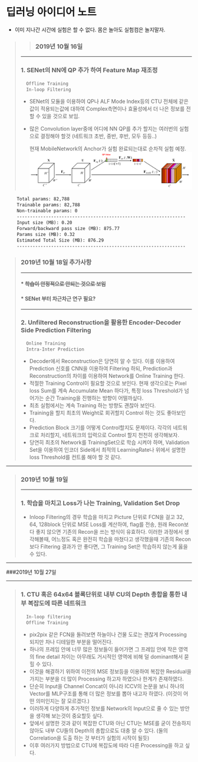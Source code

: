 딥러닝 아이디어 노트
=============
- 이미 지나간 시간에 실험은 할 수 없다. 몸은 놀아도 실험컴은 놀지말자.
>
>
>>### 2019년 10월 16일 
> - - -
>### 1. SENet의 NN에 QP 추가 하여 Feature Map 재조정
>       Offline Training
>       In-loop Filtering
>   * SENet의 모듈을 이용하여 QP나 ALF Mode Index등의 CTU 전체에 같은 값이 적용되는값에 대하여 Complex측면이나 효율성에서 더 나은 정보를 전할 수 있을 것으로 보임.
>   * 많은 Convolution layer중에 어디에 NN QP를 추가 할지는 여러번의 실험으로 결정해야 할것 (네트워크 초반, 중반, 후반, 모두 등등..)
>   
>
>       현재 MobileNetwork의 Anchor가 실험 완료되는대로 순차적 실험 예정. 
>![QP_SE_img](./ImageForGit/QP_SE.PNG)
```
    Total params: 82,788
    Trainable params: 82,788
    Non-trainable params: 0
    ----------------------------------------------------------------
    Input size (MB): 0.20
    Forward/backward pass size (MB): 875.77
    Params size (MB): 0.32
    Estimated Total Size (MB): 876.29
    ----------------------------------------------------------------

```
>### 2019년 10월 18일 추가사항
>- - -
>####   * ~~학습이 안정적으로 안되는 것으로 보임~~
>####    * SENet 부터 차근차근 연구 필요?
>- - -
>
>### 2. Unfiltered Reconstruction을 활용한 Encoder-Decoder Side Prediction Filtering
>       Online Training
>       Intra-Inter Prediction
>   * Decoder에서 Reconstruction은 당연히 알 수 있다. 이를 이용하여 Prediction 신호를 CNN을 이용하여 Filtering 하되, Prediction과 Reconstruction의 차이를 이용하여 Network를 Online Training 한다.
>   * 적절한 Training Control이 필요할 것으로 보인다. 현재 생각으로는 Pixel loss Sum를 계속 Accumulate Mean 하다가, 특정 loss Threshold가 넘어가는 순간 Training을 진행하는 방향이 어떨까싶다.
>   * 최초 실험에서는 계속 Training 하는 방향도 괜찮아 보인다.
>   * Training을 할지 최초의 Weight로 회귀할지 Control 하는 것도 좋아보인다. 
>   * Prediction Block 크기를 어떻게 Control할지도 문제이다. 각각의 네트워크로 처리할지, 네트워크의 입력으로 Control 할지 천천히 생각해보자.
>   * 당연히 최초의 Network를 TrainingSet으로 학습 시켜야 하며, Validation Set을 이용하여 인코더 Side에서 최적의 LearningRate나 위에서 설명한 loss Threshold를 컨트롤 해야 할 것 같다.



- - - 
> ### 2019년 10월 19일
> - - -
>### 1. 학습을 마치고 Loss가 나는 Training, Validation Set Drop
>   * Inloop Filtering의 경우 학습을 마치고 Picture 단위로 FCN을 걸고 32, 64, 128block
>단위로 MSE Loss를 계산하여, flag를 전송, 원래 Recon보다 좋지 않으면 기존의 Recon을 쓰는
>방식이 유효하다. 이러한 과정에서 생각해볼때, 어느정도 혹은 완전히 학습을 마쳤다고 생각했을때 
>기존의 Recon보다 Filtering 결과가 안 좋다면, 그 Training Set은 학습하지 않는게 옳을 수 있다.
>
>

- - -
###2019년 10월 27일

- - -

>### 1. CTU 혹은 64x64 블록단위로 내부 CU의 Depth 총합을 통한 내부 복잡도에 따른 네트워크
>       In-loop filtering
>       Offline Training
>   * pix2pix 같은 FCN을 돌려보면 하늘이나 건물 도로는 괜찮게 Processing 되지만 차나 디테일한 부분을 떨어진다.
>   * 하나의 프레임 안에 너무 많은 정보들이 들어가면 그 프레임 안에 작은 영역의 fine detail 차이는 아무래도 거시적인 영역에 비해 덜 dominant해서 묻힐 수 있다.
>   * 이것을 해결하기 위하여 이전의 MSE 정보등을 이용하여 복잡한 Residual을 가지는 부분을 더 많이 Processing 하고자 하였으나 한계가 존재하였다.
>   * 단순히 Input을 Channel Concat이 아니라 ICCV의 논문을 보니 하나의 Vector를 MLP구조를 통해 더 많은 정보를 뽑아 내고자 하였다. (이것이 어떤 의미인지는 잘 모르겠다.)
>   * 이러하게 다양하게 추가적인 정보를 Network의 Input으로 줄 수 있는 방안을 생각해 보는것이 중요할듯 싶다.
>   * 앞에서 설명한 것과 같이 복잡한 CTU와 아닌 CTU는 MSE를 굳이 전송하지 않아도 내부 CU들의 Depth의 총합으로도 대충 알 수 있다. (둘의 Correlation을 도출 하는 것 부터가 실험의 시작이 될듯)
>   * 이후 여러가지 방법으로 CTU에 복잡도에 따라 다른 Processing을 하고 싶다.
>